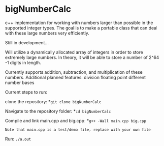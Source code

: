# bigNumberCalc
c++ implementation for working with numbers larger than possible in the supported integer types. The goal
is to make a portable class that can deal with these large numbers very efficiently. 

Still in development...

Will utilize a dynamically allocated array of integers in order to store extremely large numbers.
In theory, it will be able to store a number of 2^64 -1 digits in length.

Currently supports addition, subtraction, and multiplication of these numbers. Additional planned features:
  division
  floating point
  different number bases

Current steps to run:

  clone the repository:
    *`git clone bigNumberCalc`

  Navigate to the repository folder:
    *`cd bigNumberCalc`

  Compile and link main.cpp and big.cpp:
    *`g++ -Wall main.cpp big.cpp`

    Note that main.cpp is a test/demo file, replace with your own file

  Run:
    `./a.out`
    
